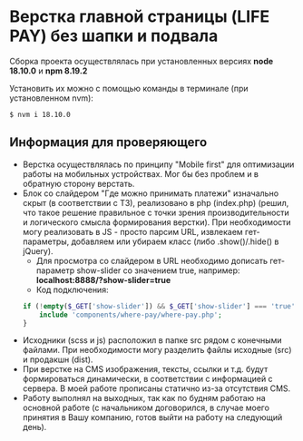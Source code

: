 # Верстка главной страницы (LIFE PAY) без шапки и подвала

Сборка проекта осуществлялась при установленных версиях **node 18.10.0** и **npm 8.19.2**

Установить их можно с помощью команды в терминале (при установленном nvm):

`$ nvm i 18.10.0`

## Информация для проверяющего

* Верстка осуществлялась по принципу "Mobile first" для оптимизации работы на мобильных устройствах. Мог бы без проблем и в обратную сторону верстать.
* Блок со слайдером "Где можно принимать платежи" изначально скрыт (в соответствии с ТЗ), реализовано в php (index.php) (решил, что такое решение правильное с точки зрения производительности и логического смысла формирования верстки). При необходимости могу реализовать в JS - просто парсим URL, извлекаем гет-параметры, добавляем или убираем класс (либо .show()/.hide() в jQuery).
    * Для просмотра со слайдером в URL необходимо дописать гет-параметр show-slider со значением true, например: **localhost:8888/?show-slider=true**
    * Код подключения:
    ```php
    if (!empty($_GET['show-slider']) && $_GET['show-slider'] === 'true') {
		include 'components/where-pay/where-pay.php';
	}
    ```
* Исходники (scss и js) расположил в папке src рядом с конечными файлами. При необходимости могу разделить файлы исходные (src) и продакшн (dist).
* При верстке на CMS изображения, тексты, ссылки и т.д. будут формироваться динамически, в соответствии с информацией с сервера. В моей работе прописаны статично из-за отсутствия CMS.
* Работу выполнял на выходных, так как по будням работаю на основной работе (с начальником договорился, в случае моего принятия в Вашу компанию, готов выйти на работу на следующий день).